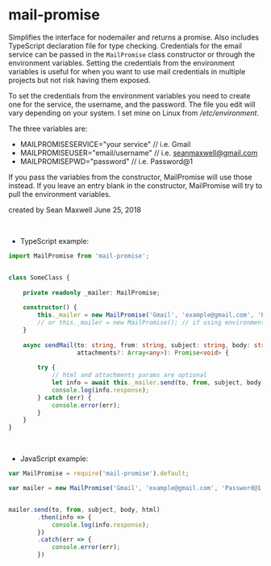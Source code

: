 # mail-promise
Simplifies the interface for nodemailer and returns a promise. Also includes TypeScript declaration file 
for type checking. Credentials for the email service can be passed in the `MailPromise` class constructor
or through the environment variables. Setting the credentials from the environment variables is useful
for when you want to use mail credentials in multiple projects but not risk having them exposed.

To set the credentials from the environment variables you need to create one for the service, the username,
and the password. The file you edit will vary depending on your system. I set mine on Linux from _/etc/environment_.

The three variables are:
- MAILPROMISESERVICE="your service"  // i.e. Gmail
- MAILPROMISEUSER="email/username"   // i.e. seanmaxwell@gmail.com
- MAILPROMISEPWD="password"          // i.e. Password@1


If you pass the variables from the constructor, MailPromise will use those instead. If you leave an
entry blank in the constructor, MailPromise will try to pull the environment variables. 


created by Sean Maxwell June 25, 2018 


<br>



- TypeScript example:

```typescript
import MailPromise from 'mail-promise';


class SomeClass {
    
    private readonly _mailer: MailPromise;                
                    
    constructor() {
        this._mailer = new MailPromise('Gmail', 'example@gmail.com', 'Password@1');
        // or this._mailer = new MailPromise(); // if using environment variables
    }
    
    async sendMail(to: string, from: string, subject: string, body: string, html?: string, 
                   attachments?: Array<any>): Promise<void> {
        
        try {
            // html and attachments params are optional
            let info = await this._mailer.send(to, from, subject, body, html, attachments); 
            console.log(info.response);
        } catch (err) {
            console.error(err);
        }
    }
}
```            

<br>
            
  
- JavaScript example:

```JavaScript
var MailPromise = require('mail-promise').default;

var mailer = new MailPromise('Gmail', 'example@gmail.com', 'Password@1'); 


mailer.send(to, from, subject, body, html)
        .then(info => {
            console.log(info.response);
        })
        .catch(err => {
            console.error(err);
        })
```

<br>          

